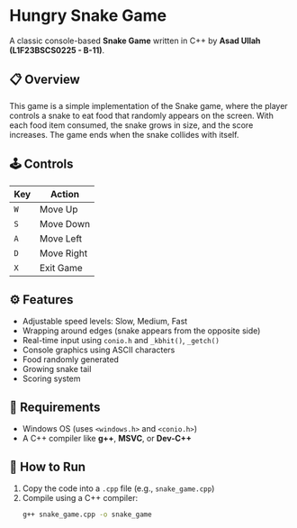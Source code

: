 # Hungry Snake Game

A classic console-based **Snake Game** written in C++ by **Asad Ullah (L1F23BSCS0225 - B-11)**.

## 📋 Overview

This game is a simple implementation of the Snake game, where the player controls a snake to eat food that randomly appears on the screen. With each food item consumed, the snake grows in size, and the score increases. The game ends when the snake collides with itself.

## 🕹️ Controls

| Key | Action     |
|-----|------------|
| `W` | Move Up    |
| `S` | Move Down  |
| `A` | Move Left  |
| `D` | Move Right |
| `X` | Exit Game  |

## ⚙️ Features

- Adjustable speed levels: Slow, Medium, Fast
- Wrapping around edges (snake appears from the opposite side)
- Real-time input using `conio.h` and `_kbhit()`, `_getch()`
- Console graphics using ASCII characters
- Food randomly generated
- Growing snake tail
- Scoring system

## 🧱 Requirements

- Windows OS (uses `<windows.h>` and `<conio.h>`)
- A C++ compiler like **g++**, **MSVC**, or **Dev-C++**

## 🚀 How to Run

1. Copy the code into a `.cpp` file (e.g., `snake_game.cpp`)
2. Compile using a C++ compiler:
   ```bash
   g++ snake_game.cpp -o snake_game
